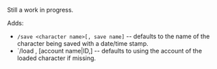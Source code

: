 ﻿Still a work in progress.

Adds: 
* `/save <character name>[, save name]` -- defaults to the name of the character being saved with a date/time stamp.
* `/load <part of save name>, [account name|ID,] <new character name> -- defaults to using the account of the loaded character if missing.